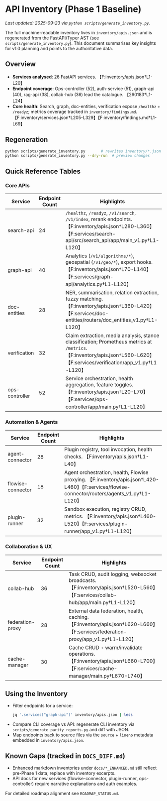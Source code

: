 # API Inventory (Phase 1 Baseline)

_Last updated: 2025-09-23 via `python scripts/generate_inventory.py`._

The full machine-readable inventory lives in `inventory/apis.json` and is regenerated from the FastAPI/Typer AST (see `scripts/generate_inventory.py`). This document summarises key insights for v1.0 planning and points to the authoritative data.

## Overview
- **Services analysed**: 26 FastAPI services. 【F:inventory/apis.json†L1-L20】
- **Endpoint coverage**: Ops-controller (52), auth-service (51), graph-api (40), rag-api (38), collab-hub (36) lead the catalogue. 【260183†L1-L24】
- **Core health**: Search, graph, doc-entities, verification expose `/healthz` + `/readyz`; metrics coverage tracked in `inventory/findings.md`. 【F:inventory/services.json†L205-L329】【F:inventory/findings.md†L1-L69】

## Regeneration
```bash
python scripts/generate_inventory.py       # rewrites inventory/*.json
python scripts/generate_inventory.py --dry-run  # preview changes
```

## Quick Reference Tables

### Core APIs
| Service | Endpoint Count | Highlights |
| --- | --- | --- |
| search-api | 24 | `/healthz`, `/readyz`, `/v1/search`, `/v1/index`, rerank endpoints. 【F:inventory/apis.json†L280-L360】【F:services/search-api/src/search_api/app/main_v1.py†L1-L120】 |
| graph-api | 40 | Analytics (`/v1/algorithms/*`), geospatial (`/v1/geo/*`), export hooks. 【F:inventory/apis.json†L70-L140】【F:services/graph-api/analytics.py†L1-L120】 |
| doc-entities | 28 | NER, summarisation, relation extraction, fuzzy matching. 【F:inventory/apis.json†L360-L420】【F:services/doc-entities/routers/doc_entities_v1.py†L1-L120】 |
| verification | 32 | Claim extraction, media analysis, stance classification; Prometheus metrics at `/metrics`. 【F:inventory/apis.json†L560-L620】【F:services/verification/app_v1.py†L1-L120】 |
| ops-controller | 52 | Service orchestration, health aggregation, feature toggles. 【F:inventory/apis.json†L20-L70】【F:services/ops-controller/app/main.py†L1-L120】 |

### Automation & Agents
| Service | Endpoint Count | Highlights |
| --- | --- | --- |
| agent-connector | 28 | Plugin registry, tool invocation, health checks. 【F:inventory/apis.json†L1-L40】 |
| flowise-connector | 18 | Agent orchestration, health, Flowise proxying. 【F:inventory/apis.json†L420-L460】【F:services/flowise-connector/routers/agents_v1.py†L1-L120】 |
| plugin-runner | 32 | Sandbox execution, registry CRUD, metrics. 【F:inventory/apis.json†L460-L520】【F:services/plugin-runner/app_v1.py†L1-L120】 |

### Collaboration & UX
| Service | Endpoint Count | Highlights |
| --- | --- | --- |
| collab-hub | 36 | Task CRUD, audit logging, websocket broadcasts. 【F:inventory/apis.json†L520-L560】【F:services/collab-hub/app/main.py†L1-L120】 |
| federation-proxy | 28 | External data federation, health, caching. 【F:inventory/apis.json†L620-L660】【F:services/federation-proxy/app_v1.py†L1-L120】 |
| cache-manager | 30 | Cache CRUD + warm/invalidate operations. 【F:inventory/apis.json†L660-L700】【F:services/cache-manager/main.py†L670-L740】 |

## Using the Inventory
- Filter endpoints for a service:
  ```bash
  jq '.services["graph-api"]' inventory/apis.json | less
  ```
- Compare CLI coverage vs API: regenerate CLI inventory via `scripts/generate_parity_reports.py` and diff with JSON.
- Map endpoints back to source files via the `source` + `lineno` metadata embedded in `inventory/apis.json`.

## Known Gaps (tracked in `DOCS_DIFF.md`)
- Enhanced markdown inventories under `docs/*_ENHANCED.md` still reflect pre-Phase 1 data; replace with inventory excerpts.
- API docs for new services (flowise-connector, plugin-runner, ops-controller) require narrative explanations and auth examples.

For detailed roadmap alignment see `ROADMAP_STATUS.md`.
